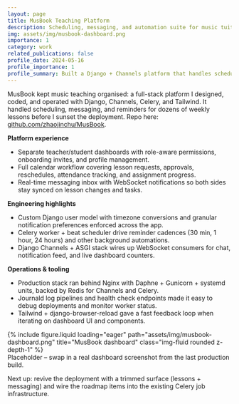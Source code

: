 ```yaml
---
layout: page
title: MusBook Teaching Platform
description: Scheduling, messaging, and automation suite for music tuition teams built on Django + Channels.
img: assets/img/musbook-dashboard.png
importance: 1
category: work
related_publications: false
profile_date: 2024-05-16
profile_importance: 1
profile_summary: Built a Django + Channels platform that handles scheduling, messaging, and automations for teachers and students.
---
```


MusBook kept music teaching organised: a full-stack platform I designed, coded, and operated with Django, Channels, Celery, and Tailwind. It handled scheduling, messaging, and reminders for dozens of weekly lessons before I sunset the deployment. Repo here: [github.com/zhaojinchu/MusBook](https://github.com/zhaojinchu/MusBook).

**Platform experience**
- Separate teacher/student dashboards with role-aware permissions, onboarding invites, and profile management.
- Full calendar workflow covering lesson requests, approvals, reschedules, attendance tracking, and assignment progress.
- Real-time messaging inbox with WebSocket notifications so both sides stay synced on lesson changes and tasks.

**Engineering highlights**
- Custom Django user model with timezone conversions and granular notification preferences enforced across the app.
- Celery worker + beat scheduler drive reminder cadences (30 min, 1 hour, 24 hours) and other background automations.
- Django Channels + ASGI stack wires up WebSocket consumers for chat, notification feed, and live dashboard counters.

**Operations & tooling**
- Production stack ran behind Nginx with Daphne + Gunicorn + systemd units, backed by Redis for Channels and Celery.
- Journald log pipelines and health check endpoints made it easy to debug deployments and monitor worker status.
- Tailwind + django-browser-reload gave a fast feedback loop when iterating on dashboard UI and components.

<div class="row">
    <div class="col-sm mt-3 mt-md-0">
        {% include figure.liquid loading="eager" path="assets/img/musbook-dashboard.png" title="MusBook dashboard" class="img-fluid rounded z-depth-1" %}
    </div>
</div>
<div class="caption">
    Placeholder – swap in a real dashboard screenshot from the last production build.
</div>

Next up: revive the deployment with a trimmed surface (lessons + messaging) and wire the roadmap items into the existing Celery job infrastructure.
